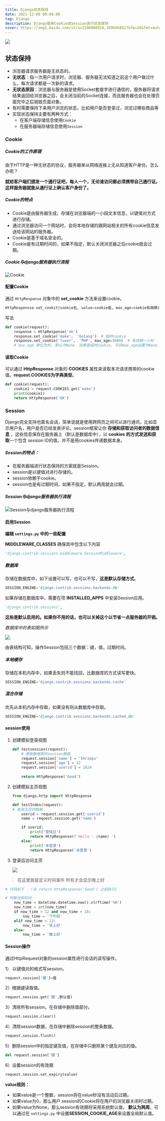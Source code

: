 ```yaml
---
title: Django状态保持
date: 2021-12-08 00:08:00
tag: Django
description: Django使用Cookie或Session进行状态保持
cover: https://img1.baidu.com/it/u=2206900918,1696468527&fm=26&fmt=auto
---
```


![](https://img1.baidu.com/it/u=2206900918,1696468527&fm=26&fmt=auto)

## 状态保持 ##

- 浏览器请求服务器是无状态的。
- **无状态**：指一次用户请求时，浏览器、服务器无法知道之前这个用户做过什么，每次请求都是一次新的请求。
- **无状态原因**：浏览器与服务器是使用Socket套接字进行通信的，服务器将请求结果返回给浏览器之后，会关闭当前的Socket连接，而且服务器也会在处理页面完毕之后销毁页面对象。
- 有时需要保持下来用户浏览的状态，比如用户是否登录过，浏览过哪些商品等
- 实现状态保持主要有两种方式：
  - 在客户端存储信息使用`Cookie`
  - 在服务器端存储信息使用`Session`

### Cookie ###

##### Cookie的工作原理 #####

由于HTTP是一种无状态的协议，服务器单从网络连接上无从知道客户身份。怎么办呢？

**就给客户端们颁发一个通行证吧，每人一个，无论谁访问都必须携带自己通行证。这样服务器就能从通行证上确认客户身份了。**

##### Cookie的特点 #####

- Cookie是由服务器生成，存储在浏览器端的一小段文本信息，以键值对方式进行存储。
- 通过浏览器访问一个网站时，会将本地存储的跟网站相关的所有cookie信息发送给该网站的服务器。
- Cookie是基于域名安全的。
- Cookie是有过期时间的，如果不指定，默认关闭浏览器之后cookie就会过期。

##### Cookie与django服务器执行流程 #####

![Cookie](https://s3.bmp.ovh/imgs/2021/12/9dc7cbce7fa0bf23.png)

#### 配置Cookie ####

通过 `HttpResponse` 对象中的 **set_cookie** 方法来设置cookie。

```python
HttpResponsse.set_cookit(sookie名, value=cookie值, max_age=cookie有效期)
```

写法

```python
def cookie(request):
    response = HttpResponse('ok')
    response.set_cookie('make'， 'Golang')  # 临时cookie
    response.set_cookie('luxor'， 'PHP', max_age=3600)  # 有效期一小时
    # max_age 单位为秒, 默认为None. 如果是临时cookie, 可将max_age设置为None.
```

#### 读取Cookie ####

可以通过 **HttpResponse** 对象的 **COOKIES** 属性来读取本次请求携带的cookie值。**request.COOKIES为字典类型**。

```python
def cookie(request):
    cookie1 = request.COOKIES.get('make')
    print(cookie1)
    return HttpResponse('OK')
```

### Session ###

Django完全支持也匿名会话，简单说就是使用跨网页之间可以进行通讯，比如显示用户名，用户是否已经发表评论。session框架让你 **存储和获取访问者的数据信息** ，这些信息保存在服务器上（默认是数据库中），以 **cookies 的方式发送和获取**一个包含 session ID的值，并不是用cookies传递数据本身。

##### Session的特点： #####

- 在服务器端进行状态保持的方案就是Session。
- session是以键值对进行存储的。
- session依赖于cookie。
- session也是有过期时间，如果不指定，默认两周就会过期。

##### Session与django服务器执行流程 #####

![Session与django服务器执行流程](https://s3.bmp.ovh/imgs/2021/12/faa7b58fed1e25b4.png)

#### 启用Session ####

**编辑 `settings.py` 中的一些配置**

**MIDDLEWARE_CLASSES** 确保其中包含以下内容

```python
'django.contrib.sessions.middleware.SessionMiddleware',
```

##### 数据库 #####

存储在数据库中，如下设置可以写，也可以不写，**这是默认存储方式**。

```python
SESSION_ENGINE='django.contrib.sessions.backends.db'
```

如果存储在数据库中，需要在项 **INSTALLED_APPS** 中安装Session应用。

```python
'django.contrib.sessions',
```

**这些是默认启用的。如果你不用的话，也可以关掉这个以节省一点服务器的开销。**

*数据库中的表如图所示*

![](https://s3.bmp.ovh/imgs/2021/12/72d8ea7f0c128e71.png)

由表结构可知，操作Session包括三个数据：键，值，过期时间。

##### 本地缓存 #####

存储在本机内存中，如果丢失则不能找回，比数据库的方式读写更快。

```python
SESSION_ENGINE='django.contrib.sessions.backends.cache'
```

##### 混合存储 #####

优先从本机内存中存取，如果没有则从数据库中存取。

```python
SESSION_ENGINE='django.contrib.sessions.backends.cached_db'
```

#### session使用 ####

1. 创建模拟登录视图

   ```python
   def testsession(request):
       # 更新数据库的session数据
       request.session['name'] = 'Shrimps'
       request.session['age'] = 22
       request.session['userid'] = 1024
       
       return HttpResponse('Good')
   ```

   

2. 创建模拟主页视图

   ```python
   from django.http import HttpResponse
   
   def testIndex(request):
   # 查询主页的数据
       userid = request.session.get('userid')
       name = request.session.get('name')
   
       if userid:
           print('登陆过')
           return HttpResponse(f'Hello - {name} ')
       else:
           print('未登录')
           return HttpResponse('未登录')
   ```

3. 登录后访问主页

   ![](https://s3.bmp.ovh/imgs/2021/12/e391b18e38622c4f.png)

> 在这里我是定义时间事件 所有才会显示晚上好

```python
# 代码如下 - (在 return HttpResponse('Good') 之前执行)

# 判断当前时间
    now_time = datetime.datetime.now().strftime('%H')
    now_time = int(now_time)
    if now_time > 12 and now_time < 18:
        now_time = '下午好'
    elif now_time < 12:
        now_time = '早上好'
    else:
        now_time = '晚上好'
```



#### Session操作 ####

通过HttpRequest对象的session属性进行会话的读写操作。

1） 以键值对的格式写session。

```python
request.session['键']=值
```

2）根据键读取值。

```python
request.session.get('键',默认值)
```

3）清除所有session，在存储中删除值部分。

```python
request.session.clear()
```

4）清除session数据，在存储中删除session的整条数据。

```python
request.session.flush()
```

5）删除session中的指定键及值，在存储中只删除某个键及对应的值。

```python
del request.session['键']
```

6）设置session的有效期

```python
request.session.set_expiry(value)
```

**value规则：**

- 如果value是一个整数，session将在value秒没有活动后过期。
- 如果value为0，那么用户 session的Cookie将在用户的浏览器关闭时过期。
- 如果value为None，那么session有效期将采用系统默认值， **默认为两周**，可以通过在 `settings.py` 中设置**SESSION_COOKIE_AGE**来设置全局默认值。

